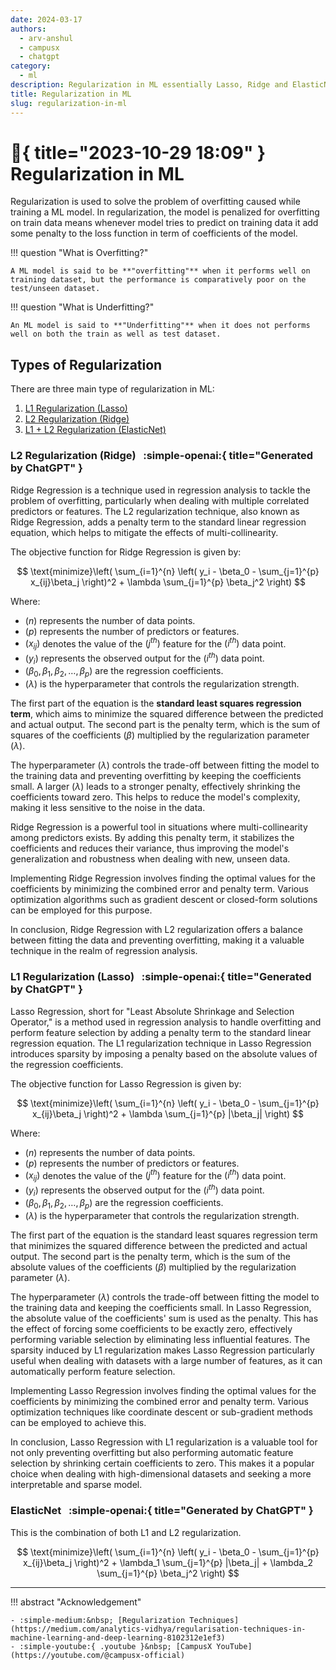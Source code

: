 ```yaml
---
date: 2024-03-17
authors:
  - arv-anshul
  - campusx
  - chatgpt
category:
  - ml
description: Regularization in ML essentially Lasso, Ridge and ElasticNet.
title: Regularization in ML
slug: regularization-in-ml
---
```


# :calendar:{ title="2023-10-29 18:09" } Regularization in ML

Regularization is used to solve the problem of overfitting caused while training a ML model. In regularization, the model is penalized for overfitting on train data means whenever model tries to predict on training data it add some penalty to the loss function in term of coefficients of the model.

<!-- more -->

!!! question "What is Overfitting?"

    A ML model is said to be **"overfitting"** when it performs well on training dataset, but the performance is comparatively poor on the test/unseen dataset.

!!! question "What is Underfitting?"

    An ML model is said to **"Underfitting"** when it does not performs well on both the train as well as test dataset.

## Types of Regularization

There are three main type of regularization in ML:

1. [L1 Regularization (Lasso)](#l1-regularization-lasso)
2. [L2 Regularization (Ridge)](#l2-regularization-ridge)
3. [L1 + L2 Regularization (ElasticNet)](#elasticnet)

### L2 Regularization (Ridge) &nbsp; :simple-openai:{ title="Generated by ChatGPT" }

Ridge Regression is a technique used in regression analysis to tackle the problem of overfitting, particularly when dealing with multiple correlated predictors or features. The L2 regularization technique, also known as Ridge Regression, adds a penalty term to the standard linear regression equation, which helps to mitigate the effects of multi-collinearity.

The objective function for Ridge Regression is given by:

$$
\text{minimize}\left( \sum_{i=1}^{n} \left( y_i - \beta_0 - \sum_{j=1}^{p} x_{ij}\beta_j \right)^2 + \lambda \sum_{j=1}^{p} \beta_j^2 \right)
$$

Where:

- $(n)$ represents the number of data points.
- $(p)$ represents the number of predictors or features.
- $(x_{ij})$ denotes the value of the $(j^{th})$ feature for the $(i^{th})$ data point.
- $(y_i)$ represents the observed output for the $(i^{th})$ data point.
- $(\beta_0, \beta_1, \beta_2, \dots, \beta_p)$ are the regression coefficients.
- $(\lambda)$ is the hyperparameter that controls the regularization strength.

The first part of the equation is the **standard least squares regression term**, which aims to minimize the squared difference between the predicted and actual output. The second part is the penalty term, which is the sum of squares of the coefficients $(\beta)$ multiplied by the regularization parameter $(\lambda)$.

The hyperparameter $(\lambda)$ controls the trade-off between fitting the model to the training data and preventing overfitting by keeping the coefficients small. A larger $(\lambda)$ leads to a stronger penalty, effectively shrinking the coefficients toward zero. This helps to reduce the model's complexity, making it less sensitive to the noise in the data.

Ridge Regression is a powerful tool in situations where multi-collinearity among predictors exists. By adding this penalty term, it stabilizes the coefficients and reduces their variance, thus improving the model's generalization and robustness when dealing with new, unseen data.

Implementing Ridge Regression involves finding the optimal values for the coefficients by minimizing the combined error and penalty term. Various optimization algorithms such as gradient descent or closed-form solutions can be employed for this purpose.

In conclusion, Ridge Regression with L2 regularization offers a balance between fitting the data and preventing overfitting, making it a valuable technique in the realm of regression analysis.

### L1 Regularization (Lasso) &nbsp; :simple-openai:{ title="Generated by ChatGPT" }

Lasso Regression, short for "Least Absolute Shrinkage and Selection Operator," is a method used in regression analysis to handle overfitting and perform feature selection by adding a penalty term to the standard linear regression equation. The L1 regularization technique in Lasso Regression introduces sparsity by imposing a penalty based on the absolute values of the regression coefficients.

The objective function for Lasso Regression is given by:

$$
\text{minimize}\left( \sum_{i=1}^{n} \left( y_i - \beta_0 - \sum_{j=1}^{p} x_{ij}\beta_j \right)^2 + \lambda \sum_{j=1}^{p} |\beta_j| \right)
$$

Where:

- $(n)$ represents the number of data points.
- $(p)$ represents the number of predictors or features.
- $(x_{ij})$ denotes the value of the $(j^{th})$ feature for the $(i^{th})$ data point.
- $(y_i)$ represents the observed output for the $(i^{th})$ data point.
- $(\beta_0, \beta_1, \beta_2, \dots, \beta_p)$ are the regression coefficients.
- $(\lambda)$ is the hyperparameter that controls the regularization strength.

The first part of the equation is the standard least squares regression term that minimizes the squared difference between the predicted and actual output. The second part is the penalty term, which is the sum of the absolute values of the coefficients $(\beta)$ multiplied by the regularization parameter $(\lambda)$.

The hyperparameter $(\lambda)$ controls the trade-off between fitting the model to the training data and keeping the coefficients small. In Lasso Regression, the absolute value of the coefficients' sum is used as the penalty. This has the effect of forcing some coefficients to be exactly zero, effectively performing variable selection by eliminating less influential features. The sparsity induced by L1 regularization makes Lasso Regression particularly useful when dealing with datasets with a large number of features, as it can automatically perform feature selection.

Implementing Lasso Regression involves finding the optimal values for the coefficients by minimizing the combined error and penalty term. Various optimization techniques like coordinate descent or sub-gradient methods can be employed to achieve this.

In conclusion, Lasso Regression with L1 regularization is a valuable tool for not only preventing overfitting but also performing automatic feature selection by shrinking certain coefficients to zero. This makes it a popular choice when dealing with high-dimensional datasets and seeking a more interpretable and sparse model.

### ElasticNet &nbsp; :simple-openai:{ title="Generated by ChatGPT" }

This is the combination of both L1 and L2 regularization.

$$
\text{minimize}\left( \sum_{i=1}^{n} \left( y_i - \beta_0 - \sum_{j=1}^{p} x_{ij}\beta_j \right)^2 + \lambda_1 \sum_{j=1}^{p} |\beta_j| + \lambda_2 \sum_{j=1}^{p} \beta_j^2 \right)
$$

---

!!! abstract "Acknowledgement"

    - :simple-medium:&nbsp; [Regularization Techniques](https://medium.com/analytics-vidhya/regularisation-techniques-in-machine-learning-and-deep-learning-8102312e1ef3)
    - :simple-youtube:{ .youtube }&nbsp; [CampusX YouTube](https://youtube.com/@campusx-official)
